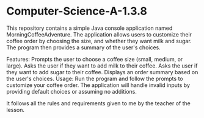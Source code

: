 # Computer-Science-A-1.3.8
This repository contains a simple Java console application named MorningCoffeeAdventure. The application allows users to customize their coffee order by choosing the size, and whether they want milk and sugar. The program then provides a summary of the user's choices.

Features:
Prompts the user to choose a coffee size (small, medium, or large).
Asks the user if they want to add milk to their coffee.
Asks the user if they want to add sugar to their coffee.
Displays an order summary based on the user's choices.
Usage:
Run the program and follow the prompts to customize your coffee order. The application will handle invalid inputs by providing default choices or assuming no additions.



It follows all the rules and requirements given to me by the teacher of the lesson.
